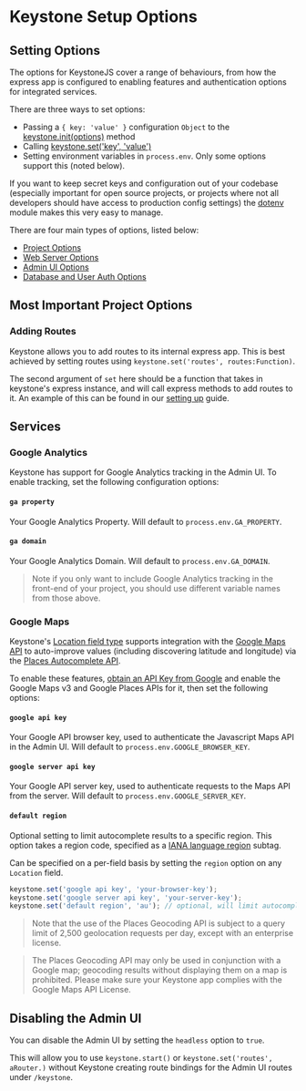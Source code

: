 # Keystone Setup Options

## Setting Options

The options for KeystoneJS cover a range of behaviours, from how the express app is configured to enabling features and authentication options for integrated services.

There are three ways to set options:

- Passing a `{ key: 'value' }` configuration `Object` to the [keystone.init(options)](/api/methods/init) method
- Calling [keystone.set('key', 'value')](/api/methods/set)
- Setting environment variables in `process.env`. Only some options support this (noted below).

If you want to keep secret keys and configuration out of your codebase (especially important for open source projects, or projects where not all developers should have access to production config settings) the [dotenv](npmjs.org/package/dotenv) module makes this very easy to manage.

There are four main types of options, listed below:

- [Project Options](/documentation/configuration/project-options)
- [Web Server Options](/documentation/configuration/server-options)
- [Admin UI Options](/documentation/configuration/admin-ui-options)
- [Database and User Auth Options](/documentation/configuration/database-options)

## Most Important Project Options

### Adding Routes

Keystone allows you to add routes to its internal express app. This is best achieved by setting routes using `keystone.set('routes', routes:Function)`.

The second argument of `set` here should be a function that takes in keystone's express instance, and will call express methods to add routes to it. An example of this can be found in our [setting up](/getting-started/setting-up/part-3) guide.

## Services

### Google Analytics

Keystone has support for Google Analytics tracking in the Admin UI. To enable tracking, set the following configuration options:

<h4 data-primitive-type="String"><code>ga property</code></h4>

Your Google Analytics Property. Will default to `process.env.GA_PROPERTY`.

<h4 data-primitive-type="String"><code>ga domain</code></h4>

Your Google Analytics Domain. Will default to `process.env.GA_DOMAIN`.

> Note if you only want to include Google Analytics tracking in the front-end of your project, you should use different variable names from those above.

### Google Maps

Keystone's [Location field type](/api/field/location/) supports integration with the [Google Maps API](https://www.morethanamap.com/) to auto-improve values (including discovering latitude and longitude) via the [Places Autocomplete API](https://developers.google.com/places/web-service/autocomplete).

To enable these features, [obtain an API Key from Google](https://code.google.com/apis/console/) and enable the Google Maps v3 and Google Places APIs for it, then set the following options:

<h4 data-primitive-type="String"><code>google api key</code></h4>

Your Google API browser key, used to authenticate the Javascript Maps API in the Admin UI. Will default to `process.env.GOOGLE_BROWSER_KEY`.

<h4 data-primitive-type="String"><code>google server api key</code></h4>

Your Google API server key, used to authenticate requests to the Maps API from the server. Will default to `process.env.GOOGLE_SERVER_KEY`.

<h4 data-primitive-type="String"><code>default region</code></h4>

Optional setting to limit autocomplete results to a specific region. This option takes a region code, specified as a [IANA language region](http://www.iana.org/assignments/language-subtag-registry/language-subtag-registry) subtag.

Can be specified on a per-field basis by setting the `region` option on any `Location` field.

```javascript
keystone.set('google api key', 'your-browser-key');
keystone.set('google server api key', 'your-server-key');
keystone.set('default region', 'au'); // optional, will limit autocomplete results to Australia
```

> Note that the use of the Places Geocoding API is subject to a query limit of 2,500 geolocation requests per day, except with an enterprise license.

> The Places Geocoding API may only be used in conjunction with a Google map; geocoding results without displaying them on a map is prohibited. Please make sure your Keystone app complies with the Google Maps API License.

## Disabling the Admin UI

You can disable the Admin UI by setting the `headless` option to `true`.

This will allow you to use `keystone.start()` or `keystone.set('routes', aRouter.)` without Keystone creating route bindings for the Admin UI routes under `/keystone`.
